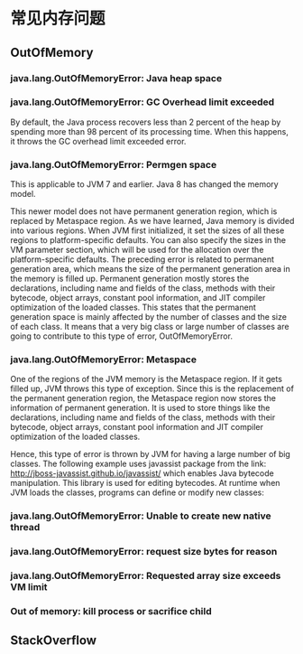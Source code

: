 # 常见内存问题

## OutOfMemory

### java.lang.OutOfMemoryError: Java heap space

### java.lang.OutOfMemoryError: GC Overhead limit exceeded

By default, the Java process recovers less than 2 percent of the heap by spending more than 98 percent of its processing time. When this happens, it throws the GC overhead limit exceeded error.

### java.lang.OutOfMemoryError: Permgen space

This is applicable to JVM 7 and earlier. Java 8 has changed the memory model. 

This newer model does not have permanent generation region, which is replaced by Metaspace region. As we have learned, Java memory is divided into various regions. When JVM first initialized, it set the sizes of all these regions to platform-specific defaults. You can also specify the sizes in the VM parameter section, which will be used for the allocation over the platform-specific defaults. The preceding error is related to permanent generation area, which means the size of the permanent generation area in the memory is filled up. Permanent generation mostly stores the declarations, including name and fields of the class, methods with their bytecode, object arrays, constant pool information, and JIT compiler optimization of the loaded classes. This states that the permanent generation space is mainly affected by the number of classes and the size of each class. It means that a very big class or large number of classes are going to contribute to this type of error, OutOfMemoryError.

### java.lang.OutOfMemoryError: Metaspace

One of the regions of the JVM memory is the Metaspace region. If it gets filled up, JVM throws this type of exception. Since this is the replacement of the permanent generation region, the Metaspace region now stores the information of permanent generation. It is used to store things like the declarations, including name and fields of the class, methods with their bytecode, object arrays, constant pool information and JIT compiler optimization of the loaded classes.

Hence, this type of error is thrown by JVM for having a large number of big classes. The following example uses javassist package from the link: http://jboss-javassist.github.io/javassist/ which enables Java bytecode manipulation. This library is used for editing bytecodes. At runtime when JVM loads the classes, programs can define or modify new classes:

### java.lang.OutOfMemoryError: Unable to create new native thread

### java.lang.OutOfMemoryError: request size bytes for reason

### java.lang.OutOfMemoryError: Requested array size exceeds VM limit

### Out of memory: kill process or sacrifice child

## StackOverflow
